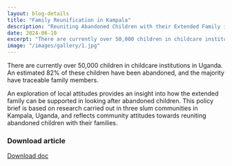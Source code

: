 ```yaml
---
layout: blog-details
title: "Family Reunification in Kampala"
description: "Reuniting Abandoned Children with their Extended Family in Kampala, Uganda: Recommendations for Practitioners and Policy Makers."
date: 2024-06-10
excerpt: "There are currently over 50,000 children in childcare institutions in Uganda."
image: "/images/gallery/1.jpg"
---
```


There are currently over 50,000 children in childcare institutions in Uganda. An estimated 82% of these children have been abandoned, and the majority have traceable family members. 

An exploration of local attitudes provides an insight into how the extended family can be supported in looking after abandoned children. This policy brief is based on research carried out in three slum communities in Kampala, Uganda, and reflects community attitudes towards reuniting abandoned children with their families.

### Download article
[Download doc](/documents/jessica-peppiate-policy-brief-150110130.pdf)
